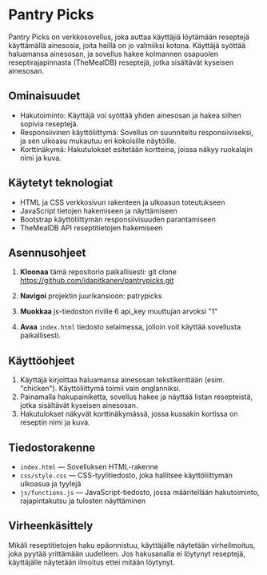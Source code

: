 # Pantry Picks

Pantry Picks on verkkosovellus, joka auttaa käyttäjiä löytämään reseptejä käyttämällä ainesosia, joita heillä on jo valmiiksi kotona. Käyttäjä syöttää haluamansa ainesosan, ja sovellus hakee kolmannen osapuolen reseptirajapinnasta (TheMealDB) reseptejä, jotka sisältävät kyseisen ainesosan.

## Ominaisuudet
- Hakutoiminto: Käyttäjä voi syöttää yhden ainesosan ja hakea siihen sopivia reseptejä.
- Responsiivinen käyttöliittymä: Sovellus on suunniteltu responsiiviseksi, ja sen ulkoasu mukautuu eri kokoisille näytöille.
- Korttinäkymä: Hakutulokset esitetään kortteina, joissa näkyy ruokalajin nimi ja kuva.

## Käytetyt teknologiat
- HTML ja CSS verkkosivun rakenteen ja ulkoasun toteutukseen
- JavaScript tietojen hakemiseen ja näyttämiseen
- Bootstrap käyttöliittymän responsiivisuuden parantamiseen
- TheMealDB API reseptitietojen hakemiseen

## Asennusohjeet

1. **Kloonaa** tämä repositorio paikallisesti:
    git clone https://github.com/idapitkanen/pantrypicks.git

2. **Navigoi** projektin juurikansioon:
    patrypicks

3. **Muokkaa** js-tiedoston riville 6 api_key muuttujan arvoksi "1" 

4. **Avaa** `index.html` tiedosto selaimessa, jolloin voit käyttää sovellusta paikallisesti.

## Käyttöohjeet

1. Käyttäjä kirjoittaa haluamansa ainesosan tekstikenttään (esim. "chicken"). Käyttöliittymä toimii vain englanniksi.
2. Painamalla hakupainiketta, sovellus hakee ja näyttää listan resepteistä, jotka sisältävät kyseisen ainesosan.
3. Hakutulokset näkyvät korttinäkymässä, jossa kussakin kortissa on reseptin nimi ja kuva.

## Tiedostorakenne

- `index.html` — Sovelluksen HTML-rakenne
- `css/style.css` — CSS-tyylitiedosto, joka hallitsee käyttöliittymän ulkoasua ja tyylejä
- `js/functions.js` — JavaScript-tiedosto, jossa määritellään hakutoiminto, rajapintakutsu ja tulosten näyttäminen

## Virheenkäsittely
Mikäli reseptitietojen haku epäonnistuu, käyttäjälle näytetään virheilmoitus, joka pyytää yrittämään uudelleen.
Jos hakusanalla ei löytynyt reseptejä, käyttäjälle näytetään ilmoitus ettei mitään löytynyt. 